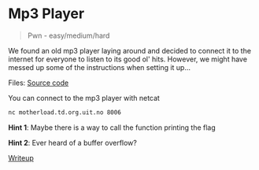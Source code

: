 # Mp3 Player

<!-- Replace difficulty with score after CTF -->
> Pwn - easy/medium/hard <!-- *points/solves* -->

We found an old mp3 player laying around and decided to connect it to the internet for everyone to listen to its good ol' hits.
However, we might have messed up some of the instructions when setting it up...

Files: [Source code](src)

You can connect to the mp3 player with netcat

```bash
nc motherload.td.org.uit.no 8006
```

**Hint 1**:
Maybe there is a way to call the function printing the flag

**Hint 2**:
Ever heard of a buffer overflow?

[Writeup](writeup/writeup.md)
